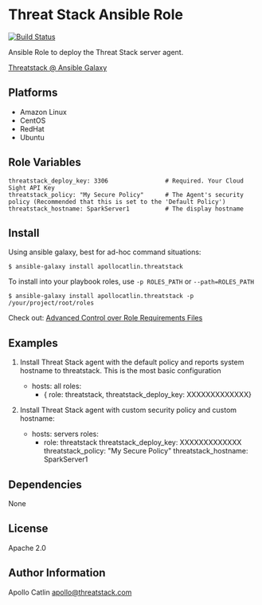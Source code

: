 Threat Stack Ansible Role
=========

[![Build Status](https://travis-ci.org/threatstack/threatstack-ansible.svg?branch=master)][travis]

[travis]: https://travis-ci.org/threatstack/threatstack-ansible

Ansible Role to deploy the Threat Stack server agent.

[Threatstack @ Ansible Galaxy](https://galaxy.ansible.com/list#/roles/2875)

Platforms
---------

* Amazon Linux
* CentOS
* RedHat
* Ubuntu

Role Variables
--------------
	threatstack_deploy_key: 3306				# Required. Your Cloud Sight API Key
	threatstack_policy: "My Secure Policy"    	# The Agent's security policy (Recommended that this is set to the 'Default Policy')
	threatstack_hostname: SparkServer1      	# The display hostname

Install
----------------
Using ansible galaxy, best for ad-hoc command situations:

	$ ansible-galaxy install apollocatlin.threatstack

To install into your playbook roles, use `-p ROLES_PATH` or `--path=ROLES_PATH`

	$ ansible-galaxy install apollocatlin.threatstack -p /your/project/root/roles

Check out: [Advanced Control over Role Requirements Files](http://docs.ansible.com/galaxy.html#advanced-control-over-role-requirements-files)


Examples
----------------
1) Install Threat Stack agent with the default policy and reports system hostname to threatstack. This is the most basic configuration

	- hosts: all
      roles:
         - { role: threatstack, threatstack_deploy_key: XXXXXXXXXXXXX}

2) Install Threat Stack agent with custom security policy and custom hostname:

    - hosts: servers
      roles:
    	- role: threatstack
      	  threatstack_deploy_key: XXXXXXXXXXXXX
      	  threatstack_policy: "My Secure Policy"
      	  threatstack_hostname: SparkServer1

Dependencies
------------

None

License
-------

Apache 2.0

Author Information
------------------
Apollo Catlin <apollo@threatstack.com>
